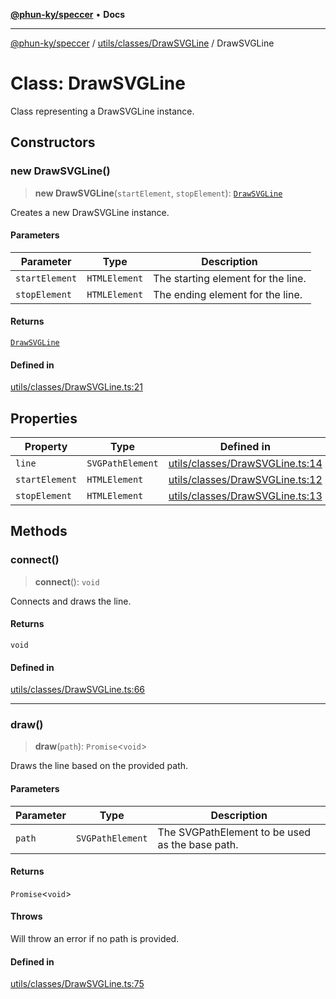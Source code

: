 [**@phun-ky/speccer**](../../../../README.md) • **Docs**

***

[@phun-ky/speccer](../../../../README.md) / [utils/classes/DrawSVGLine](../README.md) / DrawSVGLine

# Class: DrawSVGLine

Class representing a DrawSVGLine instance.

## Constructors

### new DrawSVGLine()

> **new DrawSVGLine**(`startElement`, `stopElement`): [`DrawSVGLine`](DrawSVGLine.md)

Creates a new DrawSVGLine instance.

#### Parameters

| Parameter | Type | Description |
| ------ | ------ | ------ |
| `startElement` | `HTMLElement` | The starting element for the line. |
| `stopElement` | `HTMLElement` | The ending element for the line. |

#### Returns

[`DrawSVGLine`](DrawSVGLine.md)

#### Defined in

[utils/classes/DrawSVGLine.ts:21](https://github.com/phun-ky/speccer/blob/main/src/utils/classes/DrawSVGLine.ts#L21)

## Properties

| Property | Type | Defined in |
| ------ | ------ | ------ |
| `line` | `SVGPathElement` | [utils/classes/DrawSVGLine.ts:14](https://github.com/phun-ky/speccer/blob/main/src/utils/classes/DrawSVGLine.ts#L14) |
| `startElement` | `HTMLElement` | [utils/classes/DrawSVGLine.ts:12](https://github.com/phun-ky/speccer/blob/main/src/utils/classes/DrawSVGLine.ts#L12) |
| `stopElement` | `HTMLElement` | [utils/classes/DrawSVGLine.ts:13](https://github.com/phun-ky/speccer/blob/main/src/utils/classes/DrawSVGLine.ts#L13) |

## Methods

### connect()

> **connect**(): `void`

Connects and draws the line.

#### Returns

`void`

#### Defined in

[utils/classes/DrawSVGLine.ts:66](https://github.com/phun-ky/speccer/blob/main/src/utils/classes/DrawSVGLine.ts#L66)

***

### draw()

> **draw**(`path`): `Promise`\<`void`\>

Draws the line based on the provided path.

#### Parameters

| Parameter | Type | Description |
| ------ | ------ | ------ |
| `path` | `SVGPathElement` | The SVGPathElement to be used as the base path. |

#### Returns

`Promise`\<`void`\>

#### Throws

Will throw an error if no path is provided.

#### Defined in

[utils/classes/DrawSVGLine.ts:75](https://github.com/phun-ky/speccer/blob/main/src/utils/classes/DrawSVGLine.ts#L75)
